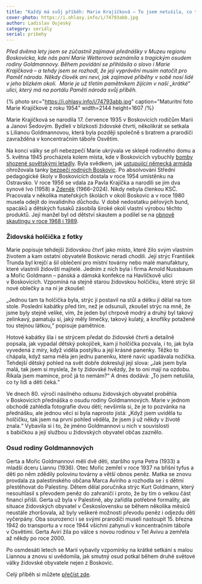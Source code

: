 ```yaml
---
title: "Každý má svůj příběh: Marie Krajíčková – To jsem netušila, co ty lidi a děti čeká"
cover-photo: https://i.ohlasy.info/i/74793abb.jpg
author: Ladislav Oujeský
category: seriály
serial: pribehy
---
```


_Před dvěma lety jsem se zúčastnil zajímavé přednášky v Muzeu regionu Boskovicka, kde nás paní Marie Wetterová seznámila s tragickým osudem rodiny Goldmannovy. Během povídání se přihlásila o slovo i Marie Krajíčková – a tehdy jsem se rozhodl, že její vyprávění musím natočit pro Paměť národa. Někdy člověk ani neví, jak zajímavé příběhy v sobě nosí lidé v jeho blízkém okolí.  Marie je už třetím pamětníkem žijícím v naší „krátké“ ulici, který má na portálu Paměti národa svůj příběh._

{% photo src="https://i.ohlasy.info/i/74793abb.jpg" caption="Maturitní foto Marie Krajíčkové z roku 1954" width=2144 height=1607 /%}

Marie Krajíčková se narodila 17. července 1935 v Boskovicích rodičům Marii a Janovi Šedovým. Bydleli v blízkosti židovské čtvrti, několikrát se setkala s Lilianou Goldmannovou, která byla později společně s bratrem a prarodiči zavražděna v koncentračním táboře Osvětim.

Na konci války se při nebezpečí Marie ukrývala ve sklepě rodinného domu a 5. května 1945 procházela kolem místa, kde v Boskovicích vybuchly [bomby shozené sovětskými letadly](https://ohlasy.info/clanky/2020/05/boskovicky-nalet.html). Byla svědkem, jak [ustupující německá armáda](https://ohlasy.info/clanky/2015/05/osvobozeni-boskovic.html) ohrožovala tanky [bezpečí rodných Boskovic](https://ohlasy.info/clanky/2023/05/pribeh-zdenky-sillerove.html). Po absolvování Střední pedagogické školy v Boskovicích dostala v roce 1954 umístěnku na Ostravsko. V roce 1956 se vdala za Pavla Krajíčka a narodili se jim dva synové Ivo (1958) a [Zdeněk](https://ohlasy.info/clanky/2024/01/kucmoch.html) (1966–2024). Nikdy nebyla členkou KSČ. Pracovala v několika mateřských školách v okolí Boskovic a v roce 1980 musela odejít do invalidního důchodu. V době nedostatku péřových bund, spacáků a dětských fusaků zásobila široké okolí vlastní výrobou těchto produktů. Její manžel byl od dětství skautem a podílel se na [obnově skautingu v roce 1968 i 1989](https://ohlasy.info/clanky/2019/04/sto-let-skautingu.html).

### Židovská holčička z fotky

Marie popisuje tehdejší židovskou čtvrť jako místo, které žilo svým vlastním životem a kam ostatní obyvatelé Boskovic neradi chodili. Její strýc František Trunda byl krejčí a šil oblečení pro místní továrny nebo malé manufaktury, které vlastnili židovští majitelé. Jedním z nich byla i firma Arnold Nussbaum a Mořic Goldmann – pánská a dámská konfekce na Havlíčkově ulici v Boskovicích. Vzpomíná na stejně starou židovskou holčičku, které strýc šil nové oblečky a na ní je zkoušel:

„Jednou tam ta holčička byla, strýc ji postavil na stůl a délku jí dělal na tom stole. Poslední kabátky před tím, než je odsunuli, zkoušel strýc na mně, že jsme byly stejně veliké, vím, že jeden byl chrpově modrý a druhý byl takový zelinkavý, pamatuju si, jaký měly límečky, takový kulatý, a knoflíky potažené tou stejnou látkou,“ popisuje pamětnice.

Hotové kabátky šla i se strýcem předat do židovské čtvrti a detailně popsala, jak vypadal dětský pokojíček, kam ji holčička pozvala, i to, jak byla vyvedená z míry, když viděla postýlku a její krásné panenky. Těžko to chápala, když sama měla jen jednu panenku, které navíc upadávala nožička. Tehdejší dětský pohled na svět dobře dokreslují její slova: „Jak jsem byla malá, tak jsem si myslela, že ty židovské hvězdy, že to oni mají na ozdobu. Říkala jsem mamince, proč já to nemám?“ A dnes dodává: „To jsem netušila, co ty lidi a děti čeká.“

Ve dnech 80. výročí násilného odsunu židovských obyvatel proběhla v Boskovicích přednáška o osudu rodiny Goldmannových. Marie v jednom obchodě zahlédla fotografie dvou dětí; nevšimla si, že je to pozvánka na přednášku, ale jednou věcí si byla naprosto jistá: „Když jsem uviděla tu holčičku, tak jsem na první pohled věděla, že jsem ji už někdy v životě znala.“ Vybavila si i to, že jméno Goldmannovi u nich v souvislosti s babičkou a její službou u židovských obyvatel občas zaznělo.

### Osud rodiny Goldmannových

Gerta a Mořic Goldmannovi měli dvě děti, staršího syna Petra (1933) a mladší dceru Liannu (1936). Otec Mořic zemřel v roce 1937 na břišní tyfus a děti po něm zdědily polovinu továrny a větší obnos peněz. Matka se znovu provdala za palestinského občana Marca Aviriho a rozhodla se i s dětmi přestěhovat do Palestiny. Dětem dělal poručníka strýc Kurt Goldmann, který nesouhlasil s převodem peněz do zahraničí i proto, že by tím o velkou část financí přišli. Gerta už byla v Palestině, aby zařídila potřebné formality, ale situace židovských obyvatel v Československu se během několika měsíců neustále zhoršovala, až byly veškeré možnosti převodu peněz i odjezdu dětí vyčerpány. Oba sourozenci i se svými prarodiči museli nastoupit 15. března 1942 do transportu a v roce 1944 všichni zahynuli v koncentračním táboře v Osvětimi. Gerta Aviri žila po válce s novou rodinou v Tel Avivu a zemřela až někdy po roce 2000.

Po osmdesáti letech se Marii vybavily vzpomínky na krátké setkání s malou Liannou a znovu si uvědomila, jak smutný osud potkal během druhé světové války židovské obyvatele nejen z Boskovic.

Celý příběh si můžete [přečíst zde](https://www.pametnaroda.cz/cs/krajickova-marie-1935-0).
